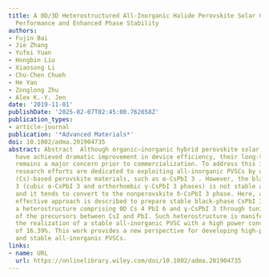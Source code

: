 ```yaml
---
title: A 0D/3D Heterostructured All‐Inorganic Halide Perovskite Solar Cell with High
  Performance and Enhanced Phase Stability
authors:
- Fujin Bai
- Jie Zhang
- Yufei Yuan
- Hongbin Liu
- Xiaosong Li
- Chu‐Chen Chueh
- He Yan
- Zonglong Zhu
- Alex K.‐Y. Jen
date: '2019-11-01'
publishDate: '2025-02-07T02:45:00.762658Z'
publication_types:
- article-journal
publication: '*Advanced Materials*'
doi: 10.1002/adma.201904735
abstract: Abstract  Although organic–inorganic hybrid perovskite solar cells (PVSCs)
  have achieved dramatic improvement in device efficiency, their long‐term stability
  remains a major concern prior to commercialization. To address this issue, extensive
  research efforts are dedicated to exploiting all‐inorganic PVSCs by using cesium
  (Cs)‐based perovskite materials, such as α‐CsPbI 3 . However, the black‐phase CsPbI
  3 (cubic α‐CsPbI 3 and orthorhombic γ‐CsPbI 3 phases) is not stable at room temperature,
  and it tends to convert to the nonperovskite δ‐CsPbI 3 phase. Here, a simple yet
  effective approach is described to prepare stable black‐phase CsPbI 3 by forming
  a heterostructure comprising 0D Cs 4 PbI 6 and γ‐CsPbI 3 through tuning the stoichiometry
  of the precursors between CsI and PbI. Such heterostructure is manifested to enable
  the realization of a stable all‐inorganic PVSC with a high power conversion efficiency
  of 16.39%. This work provides a new perspective for developing high‐performance
  and stable all‐inorganic PVSCs.
links:
- name: URL
  url: https://onlinelibrary.wiley.com/doi/10.1002/adma.201904735
---
```

